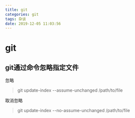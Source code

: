 ```yaml
---
title: git
categories: git
tags: 杂谈
date: 2019-12-05 11:03:56
---
```

# git

## git通过命令忽略指定文件

忽略
> git update-index --assume-unchanged /path/to/file

取消忽略

> git update-index --no-assume-unchanged /path/to/file